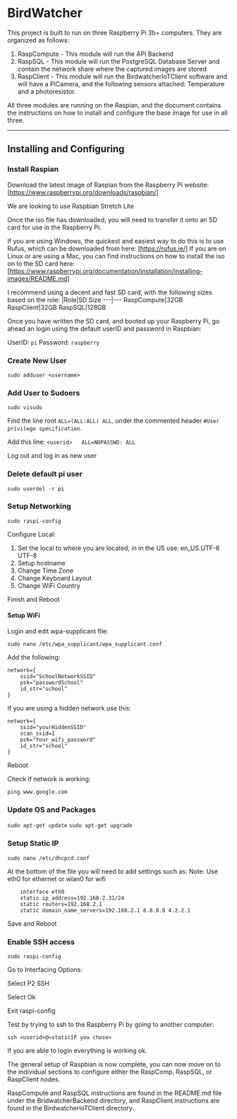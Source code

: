 # BirdWatcher

This project is built to run on three Raspberry Pi 3b+ computers.  They are organized as follows:

1. RaspCompute - This module will run the API Backend
2. RaspSQL - This module will run the PostgreSQL Database Server and contain the network share where the captured images are stored
3. RaspClient - This module will run the BirdwatcherIoTClient software and will have a PiCamera, and the following sensors attached: Temperature and a photoresistor.

All three modules are running on the Raspian, and the document contains the instructions on how to install and configure the base image for use in all three.

---

## Installing and Configuring

### Install Raspian

Download the latest image of Raspian from the Raspberry Pi website: [https://www.raspberrypi.org/downloads/raspbian/]

We are looking to use Raspbian Stretch Lite

Once the iso file has downloaded, you will need to transfer it onto an SD card for use in the Raspberry Pi.

If you are using Windows, the quickest and easiest way to do this is to use Rufus, which can be downloaded from here: [https://rufus.ie/] If you are on Linux or are using a Mac, you can find instructions on how to install the iso on to the SD card here:[https://www.raspberrypi.org/documentation/installation/installing-images/README.md]

I recommend using a decent and fast SD card, with the following sizes based on the role:
|Role|SD Size
---|---
RaspCompute|32GB
RaspClient|32GB
RaspSQL|128GB

Once you have written the SD card, and booted up your Raspberry Pi, go ahead an login using the default userID and password in Raspbian:

UserID: `pi`
Password: `raspberry`

### Create New User

`sudo adduser <username>`

### Add User to Sudoers

`sudo visudo`

Find the line root    `ALL=(ALL:ALL) ALL`, under the commented header `#User privilege specification`.

Add this line: `<userid>   ALL=NOPASSWD: ALL`

Log out and log in as new user

### Delete default pi user

`sudo userdel -r pi`

### Setup Networking

`sudo raspi-config`

Configure Local:

1. Set the local to where you are located, in in the US use: en_US.UTF-8 UTF-8
2. Setup hostname
3. Change Time Zone
4. Change Keyboard Layout
5. Change WiFi Country

Finish and Reboot

#### Setup WiFi

Login and edit  wpa-supplicant file:

`sudo nano /etc/wpa_supplicant/wpa_supplicant.conf`

Add the following:

```
network={
    ssid="SchoolNetworkSSID"
    psk="passwordSchool"
    id_str="school"
}
```

If you are using a hidden network use this:

```
network={
    ssid="yourHiddenSSID"
    scan_ssid=1
    psk="Your_wifi_password"
    id_str="school"
}
```

Reboot

Check if network is working:

`ping www.google.com`

### Update OS and Packages

`sudo apt-get update`
`sudo apt-get upgrade`

### Setup Static IP

`sudo nano /etc/dhcpcd.conf`

At the bottom of the file you will need to add settings such as:
Note: Use eth0 for ethernet or wlan0 for wifi

```
	interface eth0
	static ip_address=192.168.2.31/24
	static routers=192.168.2.1
	static domain_name_servers=192.168.2.1 8.8.8.8 4.2.2.1
```

Save and Reboot
	
### Enable SSH access

`sudo raspi-config`

Go to Interfacing Options:

Select P2 SSH

Select Ok

Exit raspi-config

Test by trying to ssh to the Raspberry Pi by going to another computer:

`ssh <userid>@<staticIP you chose>`

If you are able to login everything is working ok.

The general setup of Raspbian is now complete, you can now move on to the individual sections to configure either the RaspComp, RaspSQL, or RaspClient nodes.

RaspCompute and RaspSQL instructions are found in the README.md file under the BridwatcherBackend directory, and RaspClient instructions are found in the BirdwatcherIoTClient directory.
 